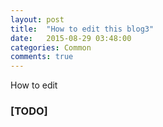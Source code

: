 ```yaml
---
layout: post
title:  "How to edit this blog3"
date:   2015-08-29 03:48:00
categories: Common
comments: true
---
```


How to edit

### [TODO]

